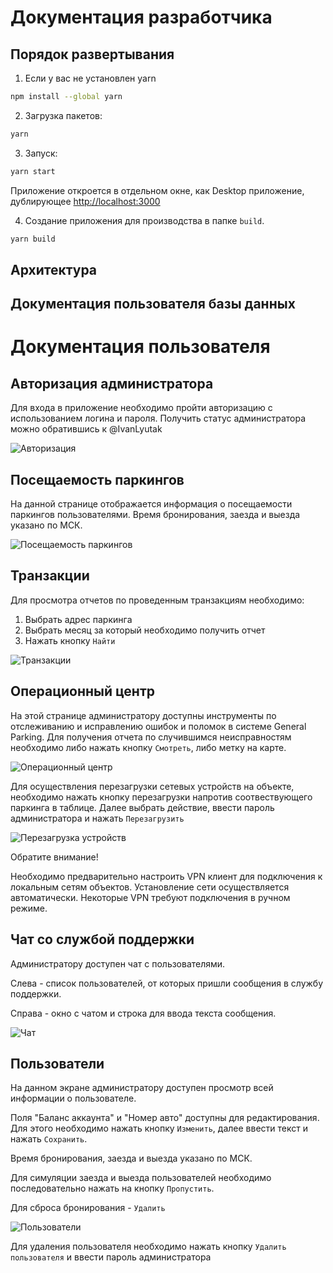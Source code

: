 # Документация разработчика

## Порядок развертывания

1. Если у вас не установлен yarn

```bash
npm install --global yarn
```

2. Загрузка пакетов:

```bash
yarn
```

3. Запуск:
```bash
yarn start
```

  Приложение откроется в отдельном окне, как Desktop приложение, дублирующее [http://localhost:3000](http://localhost:3000)

4. Cоздание приложения для производства в папке `build`.

```bash
yarn build
```
## Архитектура

## Документация пользователя базы данных

# Документация пользователя

## Авторизация администратора

Для входа в приложение необходимо пройти авторизацию с использованием логина и пароля. Получить статус администратора можно обратившись к @IvanLyutak

![Авторизация](https://github.com/IvanLyutak/Images/blob/main/Авторизация.png)

## Посещаемость паркингов

На данной странице отображается информация о посещаемости паркингов пользователями. Время бронирования, заезда и выезда указано по МСК.

![Посещаемость паркингов](https://github.com/IvanLyutak/Images/blob/main/Посещаемость%20паркингов.png)

## Транзакции

Для просмотра отчетов по проведенным транзакциям необходимо:

1. Выбрать адрес паркинга
2. Выбрать месяц за который необходимо получить отчет
3. Нажать кнопку `Найти`

![Транзакции](https://github.com/IvanLyutak/Images/blob/main/Транзакции.png)

## Операционный центр

На этой странице администратору доступны инструменты по отслеживанию и исправлению ошибок и поломок в системе General Parking. Для получения отчета по случившимся неисправностям необходимо либо нажать кнопку `Смотреть`, либо метку на карте.

![Операционный центр](https://github.com/IvanLyutak/Images/blob/main/Операционный%20центр.png)

Для осуществления перезагрузки сетевых устройств на объекте, необходимо нажать кнопку перезагрузки напротив соотвествующего паркинга в таблице. Далее выбрать действие, ввести пароль администратора и нажать `Перезагрузить`

![Перезагрузка устройств](https://github.com/IvanLyutak/Images/blob/main/Перезагрузка%20устройств.png)

Обратите внимание!

Необходимо предварительно настроить VPN клиент для подключения к локальным сетям объектов. Установление сети осуществляется автоматически. Некоторые VPN требуют подключения в ручном режиме.

## Чат со службой поддержки

Администратору доступен чат с пользователями.

Слева - список пользователей, от которых пришли сообщения в службу поддержки.

Справа - окно с чатом и строка для ввода текста сообщения. 

![Чат](https://github.com/IvanLyutak/Images/blob/main/Чат.png)

## Пользователи

На данном экране администратору доступен просмотр всей информации о пользователе. 

Поля "Баланс аккаунта" и "Номер авто" доступны для редактирования. Для этого необходимо нажать кнопку `Изменить`, далее ввести текст и нажать `Сохранить`.

Время бронирования, заезда и выезда указано по МСК.

Для симуляции заезда и выезда пользователей необходимо последовательно нажать на кнопку `Пропустить`. 

Для сброса бронирования - `Удалить`

![Пользователи](https://github.com/IvanLyutak/Images/blob/main/Пользователи.png)

Для удаления пользователя необходимо нажать кнопку `Удалить пользователя` и ввести пароль администратора
